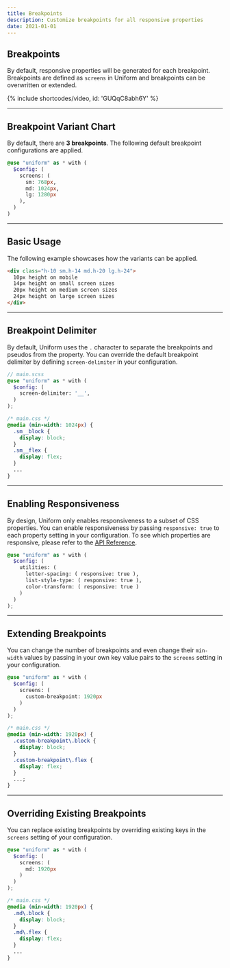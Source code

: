 ```yaml
---
title: Breakpoints
description: Customize breakpoints for all responsive properties
date: 2021-01-01
---
```


## Breakpoints

By default, responsive properties will be generated for each breakpoint. Breakpoints are defined as `screens` in Uniform and breakpoints can be overwritten or extended.

{% include shortcodes/video, id: 'GUQqC8abh6Y' %}

---

## Breakpoint Variant Chart

By default, there are **3 breakpoints**. The following default breakpoint configurations are applied.

```scss
@use "uniform" as * with (
  $config: (
    screens: (
      sm: 768px,
      md: 1024px,
      lg: 1280px
    ),
  )
)
```

---

## Basic Usage

The following example showcases how the variants can be applied.

```html
<div class="h-10 sm.h-14 md.h-20 lg.h-24">
  10px height on mobile
  14px height on small screen sizes
  20px height on medium screen sizes
  24px height on large screen sizes
</div>
```

---

## Breakpoint Delimiter

By default, Uniform uses the `.` character to separate the breakpoints and pseudos from the property. You can override the default breakpoint delimiter by defining `screen-delimiter` in your configuration.

```scss
// main.scss
@use "uniform" as * with (
  $config: (
    screen-delimiter: '__',
  )
);
```

```css
/* main.css */
@media (min-width: 1024px) {
  .sm__block {
    display: block;
  }
  .sm__flex {
    display: flex;
  }
  ...
}
```

---

## Enabling Responsiveness

By design, Uniform only enables responsiveness to a subset of CSS properties. You can enable responsiveness by passing `responsive: true` to each property setting in your configuration. To see which properties are responsive, please refer to the [API Reference](/api-reference).

```scss
@use "uniform" as * with (
  $config: (
    utilities: (
      letter-spacing: ( responsive: true ),
      list-style-type: ( responsive: true ),
      color-transform: ( responsive: true )
    )
  )
);
```

---

## Extending Breakpoints

You can change the number of breakpoints and even change their `min-width` values by passing in your own key value pairs to the `screens` setting in your configuration.

```scss
@use "uniform" as * with (
  $config: (
    screens: (
      custom-breakpoint: 1920px
    )
  )
);
```

```css
/* main.css */
@media (min-width: 1920px) {
  .custom-breakpoint\.block {
    display: block;
  }
  .custom-breakpoint\.flex {
    display: flex;
  }
  ...;
}
```

---

## Overriding Existing Breakpoints

You can replace existing breakpoints by overriding existing keys in the `screens` setting of your configuration.

```scss
@use "uniform" as * with (
  $config: (
    screens: (
      md: 1920px
    )
  )
);
```

```css
/* main.css */
@media (min-width: 1920px) {
  .md\.block {
    display: block;
  }
  .md\.flex {
    display: flex;
  }
  ...
}
```
